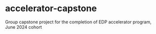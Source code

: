 # accelerator-capstone
Group capstone project for the completion of EDP accelerator program, June 2024 cohort
